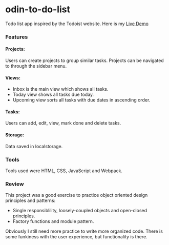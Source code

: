 # odin-to-do-list

Todo list app inspired by the Todoist website. Here is my [Live Demo](https://akhantz250.github.io/odin-to-do-list/)

### Features

#### Projects:

Users can create projects to group similar tasks. Projects can be navigated to through the sidebar menu. 

#### Views:

* Inbox is the main view which shows all tasks.  
* Today view shows all tasks due today.  
* Upcoming view sorts all tasks with due dates in ascending order.

#### Tasks:

Users can add, edit, view, mark done and delete tasks. 

#### Storage:

Data saved in localstorage.

### Tools

Tools used were HTML, CSS, JavaScript and Webpack. 

### Review

This project was a good exercise to practice object oriented design principles and patterns:
* Single responsiblility, loosely-coupled objects and open-closed principles.
* Factory functions and module pattern. 

Obviously I still need more practice to write more organized code. 
There is some funkiness with the user experience, but functionality is there.